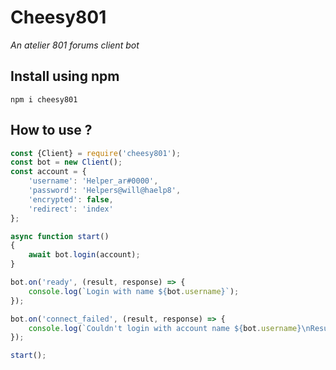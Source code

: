 # Cheesy801
*An atelier 801 forums client bot*

## Install using npm
`npm i cheesy801`

## How to use ?
```js
const {Client} = require('cheesy801');
const bot = new Client();
const account = {
	'username': 'Helper_ar#0000',
	'password': 'Helpers@will@haelp8',
	'encrypted': false,
	'redirect': 'index'
};

async function start()
{
	await bot.login(account);
}

bot.on('ready', (result, response) => {
	console.log(`Login with name ${bot.username}`);
});

bot.on('connect_failed', (result, response) => {
	console.log(`Couldn't login with account name ${bot.username}\nResult :`, result);
});

start();
```

